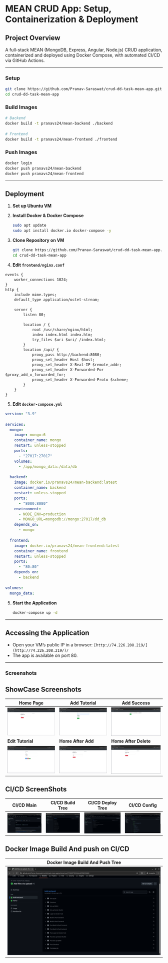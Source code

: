 # MEAN CRUD App: Setup, Containerization & Deployment


## Project Overview

A full-stack MEAN (MongoDB, Express, Angular, Node.js) CRUD application, containerized and deployed using Docker Compose, with automated CI/CD via GitHub Actions.

---
### Setup
```bash
git clone https://github.com/Pranav-Saraswat/crud-dd-task-mean-app.git
cd crud-dd-task-mean-app
```

### Build Images

```bash
# Backend
docker build -t pranavs24/mean-backend ./backend

# Frontend
docker build -t pranavs24/mean-frontend ./frontend
```

### Push Images

```bash
docker login
docker push pranavs24/mean-backend
docker push pranavs24/mean-frontend
```

---

## Deployment

1. **Set up Ubuntu VM** 
2. **Install Docker & Docker Compose**
	 ```bash
	 sudo apt update
	 sudo apt install docker.io docker-compose -y
	 ```

3. **Clone Repository on VM**
	 ```bash
	 git clone https://github.com/Pranav-Saraswat/crud-dd-task-mean-app.git
	 cd crud-dd-task-mean-app
	 ```

4. **Edit `frontend/nginx.conf`**
```
events {
    worker_connections 1024;
}
http {
    include mime.types;
    default_type application/octet-stream;

    server {
        listen 80;

        location / {
            root /usr/share/nginx/html;
            index index.html index.htm;
            try_files $uri $uri/ /index.html;
        }
        location /api/ {
            proxy_pass http://backend:8080;
            proxy_set_header Host $host;
            proxy_set_header X-Real-IP $remote_addr;
            proxy_set_header X-Forwarded-For $proxy_add_x_forwarded_for;
            proxy_set_header X-Forwarded-Proto $scheme;
        }
    }
}
```

5. **Edit `docker-compose.yml`**  

```yaml
version: "3.9"

services:
  mongo:
    image: mongo:6
    container_name: mongo
    restart: unless-stopped
    ports:
      - "27017:27017"
    volumes:
      - /app/mongo_data:/data/db

  backend:
    image: docker.io/pranavs24/mean-backend:latest
    container_name: backend
    restart: unless-stopped
    ports:
      - "8080:8080"
    environment:
      - NODE_ENV=production
      - MONGO_URL=mongodb://mongo:27017/dd_db
    depends_on:
      - mongo

  frontend:
    image: docker.io/pranavs24/mean-frontend:latest
    container_name: frontend
    restart: unless-stopped
    ports:
      - "80:80"
    depends_on:
      - backend

volumes:
  mongo_data:
```

5. **Start the Application**
	 ```bash
	 docker-compose up -d
	 ```

---




## Accessing the Application

- Open your VM’s public IP in a browser: `[http://74.226.208.219/](http://74.226.208.219/)/`
- The app is available on port 80.

---

### Screenshots


## ShowCase Screenshots

| Home Page                | Add Tutorial                | Add Success                  |
|--------------------------|-----------------------------|------------------------------|
| ![Home](screenshots/home.png) | ![Add Tutorial](screenshots/add.png) | ![Add Success](screenshots/add_sucess.png) |
|  **Edit Tutorial**        | **Home After Add**          | **Home After Delete**        |
| ![Edit Tutorial](screenshots/edit.png) | ![Home After Add](screenshots/home_after_add.png) | ![Home After Delete](screenshots/home_after_delete.png) |

## CI/CD ScreenShots
| **CI/CD Main** | **CI/CD Build Tree** | **CI/CD Deploy Tree** | **CI/CD Config** |
|----------------|---------------------|----------------------|------------------|
| ![CI/CD Main](screenshots/cicd_main.png) | ![CI/CD Build Tree](screenshots/cicd_build_tree.png) | ![CI/CD Deploy Tree](screenshots/cicd_deploy_tree.png) | ![CI/CD Config](screenshots/cicd_conf.png) |

## Docker Image Build And push on CI/CD
|**Docker Image Build And Push Tree**|
|---------|
|![Docker Image Build And Push Tree](screenshots/cicd_build_tree.png)|
